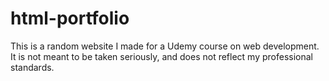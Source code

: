 # html-portfolio
This is a random website I made for a Udemy course on web development. It is not meant to be taken seriously, and does not reflect my professional standards.
